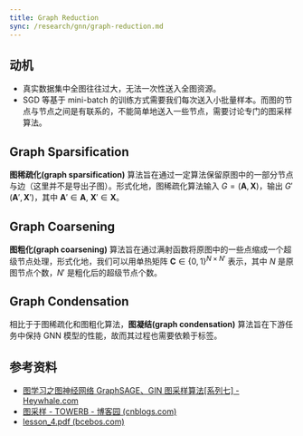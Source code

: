 ```yaml
---
title: Graph Reduction
sync: /research/gnn/graph-reduction.md
---
```


## 动机

- 真实数据集中全图往往过大，无法一次性送入全图资源。
- SGD 等基于 mini-batch 的训练方式需要我们每次送入小批量样本。而图的节点与节点之间是有联系的，不能简单地送入一些节点，需要讨论专门的图采样算法。

## Graph Sparsification

**图稀疏化(graph sparsification)** 算法旨在通过一定算法保留原图中的一部分节点与边（这里并不是导出子图）。形式化地，图稀疏化算法输入 $G = (\mathbf{A},\mathbf{X})$，输出 $G'(\mathbf{A}',\mathbf{X}')$，其中 $\mathbf{A}'\in\mathbf{A},\ \mathbf{X}'\in\mathbf{X}$。

## Graph Coarsening

**图粗化(graph coarsening)** 算法旨在通过满射函数将原图中的一些点缩成一个超级节点处理，形式化地，我们可以用单热矩阵 $\mathbf{C}\in\{0,1\}^{{N \times N'}}$ 表示，其中 $N$ 是原图节点个数，$N'$ 是粗化后的超级节点个数。

## Graph Condensation

相比于于图稀疏化和图粗化算法，**图凝结(graph condensation)** 算法旨在下游任务中保持 GNN 模型的性能，故而其过程也需要依赖于标签。

## 参考资料

- [图学习之图神经网络 GraphSAGE、GIN 图采样算法[系列七] - Heywhale.com](https://www.heywhale.com/mw/project/637a3c4c53342897d97f5ad1)
- [图采样 - TOWERB - 博客园 (cnblogs.com)](https://www.cnblogs.com/Towerb/p/14056326.html)
- [lesson_4.pdf (bcebos.com)](https://baidu-pgl.gz.bcebos.com/pgl-course/lesson_4.pdf)
